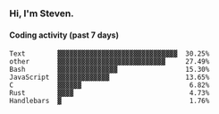 ### Hi, I'm Steven.

#### Coding activity (past 7 days)
```
Text        ▓▓▓▓▓▓▓▓▓▓▓▓▓▓▓▓▓▓▓▓▓▓▓▓▓▓▓▓▓▓  30.25%
other       ▓▓▓▓▓▓▓▓▓▓▓▓▓▓▓▓▓▓▓▓▓▓▓▓▓▓▓     27.49%
Bash        ▓▓▓▓▓▓▓▓▓▓▓▓▓▓▓                 15.30%
JavaScript  ▓▓▓▓▓▓▓▓▓▓▓▓▓                   13.65%
C           ▓▓▓▓▓▓                           6.82%
Rust        ▓▓▓▓                             4.73%
Handlebars  ▓                                1.76%
```
